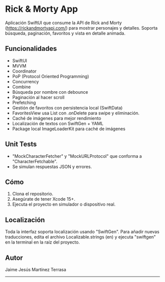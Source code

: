 # Rick & Morty App

Aplicación SwiftUI que consume la API de Rick and Morty (https://rickandmortyapi.com/) para mostrar personajes y detalles. Soporta búsqueda, paginación, favoritos y vista en detalle animada.

## Funcionalidades

- SwiftUI
- MVVM
- Coordinator
- PoP (Protocol Oriented Programming)
- Concurrency
- Combine
- Búsqueda por nombre con debounce
- Paginación al hacer scroll
- Prefetching
- Gestión de favoritos con persistencia local (SwiftData)
- FavoritesView usa List con .onDelete para swipe y eliminación.
- Caché de imágenes para mejor rendimiento
- Localización de textos con SwiftGen + YAML
- Package local ImageLoaderKit para caché de imágenes

## Unit Tests

- "MockCharacterFetcher" y "MockURLProtocol" que conforma a "CharacterFetchable".
- Se simulan respuestas JSON y errores.

## Cómo

1. Clona el repositorio.
2. Asegúrate de tener Xcode 15+.
3. Ejecuta el proyecto en simulador o dispositivo real.

## Localización

Toda la interfaz soporta localización usando "SwiftGen". Para añadir nuevas traducciones, edita el archivo Localizable.strings (en) y ejecuta "swiftgen" en la terminal en la raíz del proyecto.

## Autor

Jaime Jesús Martínez Terrasa

---
